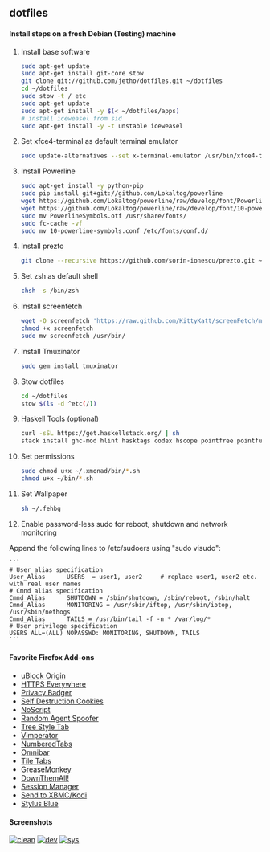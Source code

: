 ## dotfiles

#### Install steps on a fresh Debian (Testing) machine

1. Install base software

    ```bash
    sudo apt-get update
    sudo apt-get install git-core stow
    git clone git://github.com/jetho/dotfiles.git ~/dotfiles
    cd ~/dotfiles
    sudo stow -t / etc
    sudo apt-get update
    sudo apt-get install -y $(< ~/dotfiles/apps)
    # install iceweasel from sid
    sudo apt-get install -y -t unstable iceweasel
    ```

2. Set xfce4-terminal as default terminal emulator

    ```bash
    sudo update-alternatives --set x-terminal-emulator /usr/bin/xfce4-terminal.wrapper
    ```

3. Install Powerline

    ```bash
    sudo apt-get install -y python-pip
    sudo pip install git+git://github.com/Lokaltog/powerline
    wget https://github.com/Lokaltog/powerline/raw/develop/font/PowerlineSymbols.otf 
    wget https://github.com/Lokaltog/powerline/raw/develop/font/10-powerline-symbols.conf
    sudo mv PowerlineSymbols.otf /usr/share/fonts/
    sudo fc-cache -vf
    sudo mv 10-powerline-symbols.conf /etc/fonts/conf.d/
    ```

4. Install prezto

    ```bash
    git clone --recursive https://github.com/sorin-ionescu/prezto.git ~/.zprezto
    ```

5. Set zsh as default shell

    ```bash
    chsh -s /bin/zsh
    ```


6. Install screenfetch

    ```bash
    wget -O screenfetch 'https://raw.github.com/KittyKatt/screenFetch/master/screenfetch-dev'
    chmod +x screenfetch
    sudo mv screenfetch /usr/bin/
    ```

7. Install Tmuxinator

    ```bash
    sudo gem install tmuxinator
    ```

8. Stow dotfiles

    ```bash
    cd ~/dotfiles
    stow $(ls -d ^etc(/))
    ```

9. Haskell Tools (optional)

    ```bash
    curl -sSL https://get.haskellstack.org/ | sh
    stack install ghc-mod hlint hasktags codex hscope pointfree pointful hoogle hindent apply-refact
    ```

10. Set permissions

    ```bash
    sudo chmod u+x ~/.xmonad/bin/*.sh
    chmod u+x ~/bin/*.sh
    ```

11. Set Wallpaper

    ```bash
    sh ~/.fehbg 
    ```

12. Enable password-less sudo for reboot, shutdown and network monitoring

Append the following lines to /etc/sudoers using "sudo visudo":

    ```
    # User alias specification
    User_Alias      USERS  = user1, user2     # replace user1, user2 etc. with real user names
    # Cmnd alias specification
    Cmnd_Alias      SHUTDOWN = /sbin/shutdown, /sbin/reboot, /sbin/halt
    Cmnd_Alias      MONITORING = /usr/sbin/iftop, /usr/sbin/iotop, /usr/sbin/nethogs
    Cmnd_Alias      TAILS = /usr/bin/tail -f -n * /var/log/*
    # User privilege specification
    USERS ALL=(ALL) NOPASSWD: MONITORING, SHUTDOWN, TAILS
    ```



#### Favorite Firefox Add-ons
- [uBlock Origin](https://addons.mozilla.org/pt-br/firefox/addon/ublock-origin/)
- [HTTPS Everywhere](https://www.eff.org/https-everywhere)
- [Privacy Badger](https://addons.mozilla.org/pt-br/firefox/addon/privacy-badger-firefox/)
- [Self Destruction Cookies](https://addons.mozilla.org/pt-br/firefox/addon/self-destructing-cookies/)
- [NoScript](https://addons.mozilla.org/en-us/firefox/addon/noscript/)
- [Random Agent Spoofer](https://addons.mozilla.org/pt-br/firefox/addon/random-agent-spoofer/)
- [Tree Style Tab](https://addons.mozilla.org/pt-br/firefox/addon/tree-style-tab/)
- [Vimperator](https://addons.mozilla.org/en-us/firefox/addon/vimperator/)
- [NumberedTabs](https://addons.mozilla.org/En-us/firefox/addon/numberedtabs/)
- [Omnibar](https://addons.mozilla.org/en-us/firefox/addon/omnibar/)
- [Tile Tabs](https://addons.mozilla.org/en-us/firefox/addon/tile-tabs/)
- [GreaseMonkey](https://addons.mozilla.org/en-us/firefox/addon/greasemonkey/)
- [DownThemAll!](https://addons.mozilla.org/en-us/firefox/addon/downthemall/)
- [Session Manager](https://addons.mozilla.org/en-us/firefox/addon/session-manager/)
- [Send to XBMC/Kodi](https://addons.mozilla.org/en-US/firefox/addon/send-to-xbmc/)
- [Stylus Blue](https://addons.mozilla.org/de/firefox/addon/stylus-blue/)



#### Screenshots

[![clean](https://raw.github.com/jetho/debian-and-xmonad-Config/master/screenshots/clean_th.png)](https://raw.github.com/jetho/debian-and-xmonad-Config/master/screenshots/clean.png)
[![dev](https://raw.github.com/jetho/debian-and-xmonad-Config/master/screenshots/dev_th.png)](https://raw.github.com/jetho/debian-and-xmonad-Config/master/screenshots/dev.png)
[![sys](https://raw.github.com/jetho/debian-and-xmonad-Config/master/screenshots/sys_th.png)](https://raw.github.com/jetho/debian-and-xmonad-Config/master/screenshots/sys.png)
